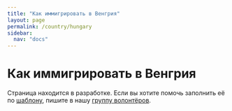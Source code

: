 ```yaml
---
title: "Как иммигрировать в Венгрия"
layout: page
permalink: /country/hungary
sidebar:
  nav: "docs"
---
```


# Как иммигрировать в Венгрия

Страница находится в разработке. Если вы хотите помочь заполнить её по [шаблону](/template), пишите в нашу [группу волонтёров](https://t.me/+FHi3FnJaoWJkMDAx).
